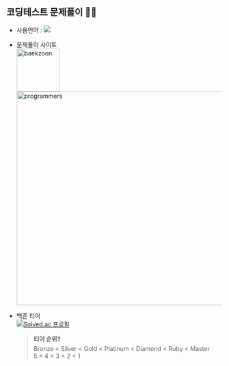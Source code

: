 ## 코딩테스트 문제풀이 ✍🏻
- 사용언어 : <img src="https://img.shields.io/badge/Python-3776AB?style=flat&logo=Python&logoColor=white">
- 문제풀이 사이트 <br>
  <img width="100" alt="baekzoon" src="https://github.com/user-attachments/assets/6fd63620-6967-430e-920e-04d8d5d76bdc"><img width="500" alt="programmers" src="https://github.com/user-attachments/assets/e7d6eef5-dda6-4df2-9874-b441bb9910ce">
- 백준 티어 <br>
  [![Solved.ac
프로필](http://mazassumnida.wtf/api/v2/generate_badge?boj=tndls3026)](https://solved.ac/tndls3026)

  > **티어 순위**❓  
  > Bronze  < Silver  < Gold < Platinum < Diamond < Ruby < Master  
  > 5 < 4 < 3 < 2 < 1
